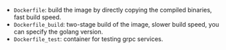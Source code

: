 
- `Dockerfile`: build the image by directly copying the compiled binaries, fast build speed.
- `Dockerfile_build`: two-stage build of the image, slower build speed, you can specify the golang version.
- `Dockerfile_test`: container for testing grpc services.
